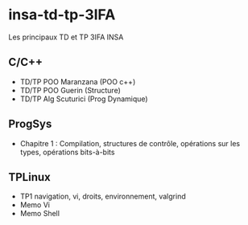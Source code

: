 # insa-td-tp-3IFA
Les principaux TD et TP 3IFA INSA

## C/C++

* TD/TP POO Maranzana (POO c++)
* TD/TP POO Guerin	(Structure)
* TD/TP Alg Scuturici (Prog Dynamique)

## ProgSys

* Chapitre 1 : Compilation, structures de contrôle, opérations sur les types, opérations bits-à-bits

## TPLinux

* TP1 navigation, vi, droits, environnement, valgrind
* Memo Vi
* Memo Shell
